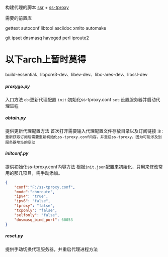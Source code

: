 ﻿构建代理的脚本
[ssr](https://github.com/shadowsocksrr/shadowsocksr-libev) + [ss-tproxy](https://github.com/zfl9/ss-tproxy)


需要的前置库

gettext
autoconf
libtool
asciidoc
xmlto
automake

git
ipset
dnsmasq
haveged
perl
iproute2

# 以下arch上暂时莫得
build-essential、libpcre3-dev、libev-dev、libc-ares-dev、libssl-dev


##### proxygo.py
入口方法
`ob`:更新代理配置
`init`:初始化ss-tproxy.conf
`set`:设置服务器并启动代理进程


##### obtain.py
提供更新代理配置方法
首次打开需要输入代理配置文件存放目录以及订阅链接
`注:重新获取订阅后需要重新初始化ss-tproxy.conf内容，并重启ss-tproxy，因为可能涉及到服务器地址的变动`

##### initconf.py
提供初始化ss-tproxy.conf内容方法
根据`init.json`配置来初始化，只用来修改常用的那几项目，需手动添加。
```json
{
    "conf":"F:/ss-tproxy.conf",
    "mode":"chnroute",
    "ipv4": "true",
    "ipv6": "false",
    "tproxy": "false",
    "tcponly": "false",
    "selfonly": "false",
    "dnsmasq_bind_port": 60053
}
```

##### reset.py
提供手动切换代理服务器，并重启代理进程方法


